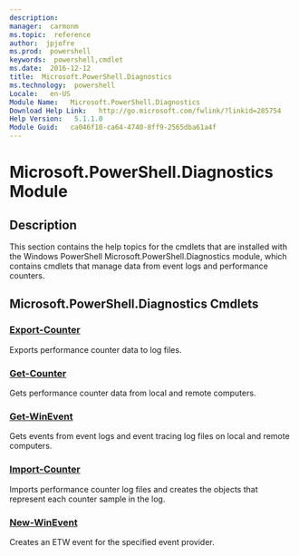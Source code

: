 ```yaml
---
description:  
manager:  carmonm
ms.topic:  reference
author:  jpjofre
ms.prod:  powershell
keywords:  powershell,cmdlet
ms.date:  2016-12-12
title:  Microsoft.PowerShell.Diagnostics
ms.technology:  powershell
Locale:   en-US
Module Name:   Microsoft.PowerShell.Diagnostics
Download Help Link:   http://go.microsoft.com/fwlink/?linkid=285754
Help Version:   5.1.1.0
Module Guid:   ca046f10-ca64-4740-8ff9-2565dba61a4f
---
```



# Microsoft.PowerShell.Diagnostics Module
## Description
This section contains the help topics for the cmdlets that are installed with the Windows PowerShell Microsoft.PowerShell.Diagnostics module, which contains cmdlets that manage data from event logs and performance counters.

## Microsoft.PowerShell.Diagnostics Cmdlets
### [Export-Counter](Export-Counter.md)
Exports performance counter data to log files.


### [Get-Counter](Get-Counter.md)
Gets performance counter data from local and remote computers.


### [Get-WinEvent](Get-WinEvent.md)
Gets events from event logs and event tracing log files on local and remote computers.


### [Import-Counter](Import-Counter.md)
Imports performance counter log files and creates the objects that represent each counter sample in the log.


### [New-WinEvent](New-WinEvent.md)
Creates an ETW event for the specified event provider.

